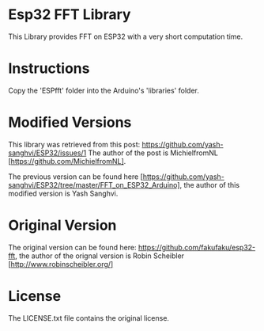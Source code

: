 Esp32 FFT Library
=================

This Library provides FFT on ESP32 with a very short computation time.

Instructions
============
Copy the 'ESPfft' folder into the Arduino's 'libraries' folder. 

Modified Versions
=================
This library was retrieved from this post: https://github.com/yash-sanghvi/ESP32/issues/1
The author of the post is MichielfromNL [https://github.com/MichielfromNL].

The previous version can be found here [https://github.com/yash-sanghvi/ESP32/tree/master/FFT_on_ESP32_Arduino], the author of this modified version is Yash Sanghvi.

Original Version
================
The original version can be found here: https://github.com/fakufaku/esp32-fft, the author of the orignal version is Robin Scheibler [http://www.robinscheibler.org/]


License
=======
The LICENSE.txt file contains the original license.
